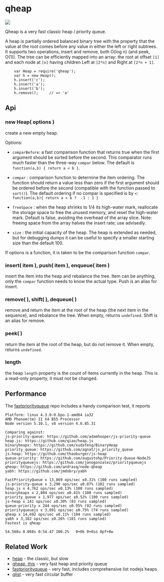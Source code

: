 qheap
=====

<img src="https://api.travis-ci.org/andrasq/node-qheap.svg?branch=master">

Qheap is a very fast classic heap / priority queue.

A heap is partially ordered balanced binary tree with the property that the
value at the root comes before any value in either the left or right subtrees.
It supports two operations, insert and remove, both O(log n) (and peek, O(1)).
The tree can be efficiently mapped into an array: the root at offset `[1]` and
each node at `[n]` having children Left at `[2*n]` and Right at `[2*n + 1]`.

        var Heap = require('qheap');
        var h = new Heap();
        h.insert('c');
        h.insert('a');
        h.insert('b');
        h.remove();     // => 'a'


Api
---

### new Heap( options )

create a new empty heap.

Options:

- `comparBefore`: a fast comparison function that returns true when the first
argument should be sorted before the second.  This comparator runs much faster than
the three-way `compar` below.  The default is `function(a,b) { return a < b }`.
- `compar` : comparison function to determine the item ordering.  The function
should return a value less than zero if the first argument should be ordered
before the second (compatible with the function passed to `sort()`).  The
default ordering if no compar is specified is by `<`:  `function(a,b){ return
a < b ?  -1 : 1 }`

- `freeSpace` : when the heap shrinks to 1/4 its high-water mark, reallocate the
storage space to free the unused memory, and reset the high-water mark.
Default is false, avoiding the overhead of the array slice.  Note: freeing
space from the array halves the insert rate; use advisedly.

- `size` : the initial capacity of the heap.  The heap is extended as needed,
but for debugging dumps it can be useful to specify a smaller starting size than
the default 100.

If options is a function, it is taken to be the comparison function `compar`.

### insert( item ), push( item ), enqueue( item )

insert the item into the heap and rebalance the tree.  Item can be anything,
only the `compar` function needs to know the actual type.
Push is an alias for insert.

### remove( ), shift( ), dequeue( )

remove and return the item at the root of the heap (the next item in the
sequence), and rebalance the tree.  When empty, returns `undefined`.
Shift is an alias for remove.

### peek( )

return the item at the root of the heap, but do not remove it.  When empty,
returns `undefined`.

### length

the heap `length` property is the count of items currently in the heap.  This
is a read-only property, it must not be changed.


Performance
-----------

The [fastpriorityqueue](https://www.npmjs.com/package/fastpriorityqueue) repo
includes a handy comparison test, it reports

    Platform: linux 4.3.0-0.bpo.1-amd64 ia32
    AMD Phenom(tm) II X4 B55 Processor
    Node version 5.10.1, v8 version 4.6.85.31

    Comparing against: 
    js-priority-queue: https://github.com/adamhooper/js-priority-queue
    heap.js: https://github.com/qiao/heap.js
    binaryheapx: https://github.com/xudafeng/BinaryHeap
    priority_queue: https://github.com/agnat/js_priority_queue
    js-heap: https://github.com/thauburger/js-heap
    queue-priority: https://github.com/augustohp/Priority-Queue-NodeJS
    priorityqueuejs: https://github.com/janogonzalez/priorityqueuejs
    qheap: https://github.com/andrasq/node-qheap
    yabh: https://github.com/jmdobry/yabh

    FastPriorityQueue x 13,869 ops/sec ±0.31% (100 runs sampled)
    js-priority-queue x 3,290 ops/sec ±0.07% (102 runs sampled)
    heap.js x 4,762 ops/sec ±0.13% (100 runs sampled)
    binaryheapx x 2,804 ops/sec ±0.41% (100 runs sampled)
    priority_queue x 1,977 ops/sec ±0.52% (100 runs sampled)
    js-heap x 141 ops/sec ±0.30% (83 runs sampled)
    queue-priority x 244 ops/sec ±0.95% (92 runs sampled)
    priorityqueuejs x 3,691 ops/sec ±0.75% (74 runs sampled)
    qheap x 14,692 ops/sec ±0.11% (104 runs sampled)
    yabh x 3,182 ops/sec ±0.26% (101 runs sampled)
    Fastest is qheap

    54.568u 0.068s 0:54.47 100.2%   0+0k 0+0io 0pf+0w


Related Work
------------

- [heap](https://www.npmjs.com/package/heap) - the classic, but slow
- [qheap, this](https://www.npmjs.org/package/qheap) - very fast heap and priority queue
- [fastpriorityqueue](https://www.npmjs.com/package/fastpriorityqueue) - very fast, includes comprehensive list nodejs heaps
- [qlist](https://www.npmjs.com/package/qlist) - very fast circular buffer
